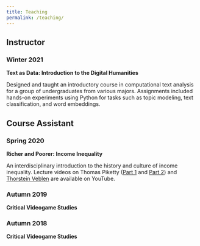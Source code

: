 ```yaml
---
title: Teaching
permalink: /teaching/
---
```


## Instructor

### Winter 2021
**Text as Data: Introduction to the Digital Humanities**

Designed and taught an introductory course in computational text analysis for a
group of undergraduates from various majors. Assignments included hands-on experiments
using Python for tasks such as topic modeling, text classification, and word embeddings.


## Course Assistant

### Spring 2020
**Richer and Poorer: Income Inequality**

An interdisciplinary introduction to the history and culture of income inequality. Lecture videos on Thomas Piketty ([Part 1](https://youtu.be/EgcELN1A8DM) and [Part 2](https://youtu.be/hP-ao3TR_eY)) and [Thorstein Veblen](https://youtu.be/B8v36z_VCQ0) are available on YouTube.

### Autumn 2019
**Critical Videogame Studies**

### Autumn 2018
**Critical Videogame Studies**
